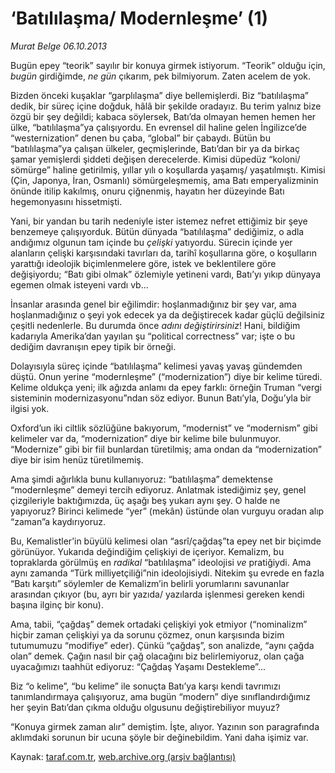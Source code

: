 # ‘Batılılaşma/ Modernleşme’ (1)

*Murat Belge 06.10.2013*

<div class="yazi"><p>Bugün epey “teorik” sayılır bir konuya girmek istiyorum. “Teorik” olduğu için, <i>bugün</i> girdiğimde, <i>ne gün</i> çıkarım, pek bilmiyorum. Zaten acelem de yok.</p>
<p>Bizden önceki kuşaklar “garplılaşma” diye bellemişlerdi. Biz “batılılaşma” dedik, bir süreç içine doğduk, hâlâ bir şekilde oradayız. Bu terim yalnız bize özgü bir şey değildi; kabaca söylersek, Batı’da olmayan hemen hemen her ülke, “batılılaşma”ya çalışıyordu. En evrensel dil haline gelen İngilizce’de “westernization” denen bu çaba, “global” bir çabaydı. Bütün bu “batılılaşma”ya çalışan ülkeler, geçmişlerinde, Batı’dan bir ya da birkaç şamar yemişlerdi  şiddeti değişen derecelerde. Kimisi düpedüz “koloni/ sömürge” haline getirilmiş, yıllar yılı o koşullarda yaşamış/ yaşatılmıştı. Kimisi (Çin, Japonya, İran, Osmanlı) sömürgeleşmemiş, ama Batı emperyalizminin önünde itilip kakılmış, onuru çiğnenmiş, hayatın her düzeyinde Batı hegemonyasını hissetmişti.</p>
<p>Yani, bir yandan bu tarih nedeniyle ister istemez nefret ettiğimiz bir şeye benzemeye çalışıyorduk. Bütün dünyada “batılılaşma” dediğimiz, o adla andığımız olgunun tam içinde bu <i>çelişki</i> yatıyordu. Sürecin içinde yer alanların çelişki karşısındaki tavırları da, tarihî koşullarına göre, o koşulların yarattığı ideolojik biçimlenmelere göre, istek ve beklentilere göre değişiyordu; “Batı gibi olmak” özlemiyle yetineni vardı, Batı’yı yıkıp dünyaya egemen olmak isteyeni vardı vb...</p>
<p>İnsanlar arasında genel bir eğilimdir: hoşlanmadığınız bir şey var, ama hoşlanmadığınız o şeyi yok edecek ya da değiştirecek kadar güçlü değilsiniz  çeşitli nedenlerle. Bu durumda önce <i>adını değiştirirsiniz</i>! Hani, bildiğim kadarıyla Amerika’dan yayılan şu “political correctness” var; işte o bu dediğim davranışın epey tipik bir örneği. </p>
<p>Dolayısıyla süreç içinde “batılılaşma” kelimesi yavaş yavaş gündemden düştü. Onun yerine “modernleşme” (“modernization”) diye bir kelime türedi. Kelime oldukça yeni; ilk ağızda anlamı da epey farklı: örneğin Truman “vergi sisteminin modernizasyonu”ndan söz ediyor. Bunun Batı’yla, Doğu’yla bir ilgisi yok.</p>
<p>Oxford’un iki ciltlik sözlüğüne bakıyorum, “modernist” ve “modernism” gibi kelimeler var da, “modernization” diye bir kelime bile bulunmuyor. “Modernize” gibi bir fiil bunlardan türetilmiş; ama ondan da “modernization” diye bir isim henüz türetilmemiş.</p>
<p>Ama şimdi ağırlıkla bunu kullanıyoruz: “batılılaşma” demektense “modernleşme” demeyi tercih ediyoruz. Anlatmak istediğimiz şey, genel çizgileriyle baktığımızda, üç aşağı beş yukarı aynı şey. O halde ne yapıyoruz? Birinci kelimede “yer” (mekân) üstünde olan vurguyu oradan alıp “zaman”a kaydırıyoruz. </p>
<p>Bu, Kemalistler’in büyülü kelimesi olan “asrî/çağdaş”ta epey net bir biçimde görünüyor. Yukarıda değindiğim çelişkiyi de içeriyor. Kemalizm, bu topraklarda görülmüş en <i>radikal</i> “batılılaşma” ideolojisi <i>ve</i> pratiğiydi. Ama aynı zamanda “Türk milliyetçiliği”nin ideolojisiydi. Nitekim şu evrede en fazla “Batı karşıtı” söylemler de Kemalizm’in belirli yorumlarını savunanlar arasından çıkıyor (bu, ayrı bir yazıda/ yazılarda işlenmesi gereken kendi başına ilginç bir konu).</p>
<p>Ama, tabii, “çağdaş” demek ortadaki çelişkiyi yok etmiyor (“nominalizm” hiçbir zaman çelişkiyi ya da sorunu çözmez, onun karşısında bizim tutumumuzu “modifiye” eder). Çünkü “çağdaş”, son analizde, “aynı çağda olan” demek. Çağın nasıl bir çağ olacağını biz belirlemiyoruz, olan çağa uyacağımızı taahhüt ediyoruz: “Çağdaş Yaşamı Destekleme”...</p>
<p>Biz “o kelime”, “bu kelime” ile sonuçta Batı’ya karşı kendi tavrımızı tanımlandırmaya çalışıyoruz, ama bugün “modern” diye sınıflandırdığımız her şeyin Batı’dan çıkma olduğu olgusunu değiştirebiliyor muyuz? </p>
<p>“Konuya girmek zaman alır” demiştim. İşte, alıyor. Yazının son paragrafında aklımdaki sorunun bir ucuna şöyle bir değinebildim. Yani daha işimiz var.</p>
</div>

Kaynak: [taraf.com.tr](http://www.taraf.com.tr:80/murat-belge/makale-batililasma-modernlesme-1.htm), [web.archive.org (arşiv bağlantısı)](http://web.archive.org/web/20131007134948/http://www.taraf.com.tr:80/murat-belge/makale-batililasma-modernlesme-1.htm)
